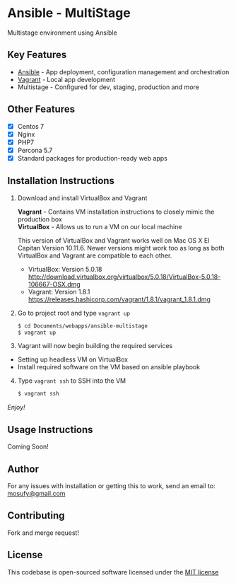 # Ansible - MultiStage

Multistage environment using Ansible

## Key Features

- [Ansible](https://www.ansible.com/) - App deployment, configuration management and orchestration
- [Vagrant](https://en.wikipedia.org/wiki/OAuth) - Local app development
- Multistage - Configured for dev, staging, production and more

## Other Features

- [x] Centos 7
- [x] Nginx
- [x] PHP7
- [x] Percona 5.7
- [x] Standard packages for production-ready web apps

## Installation Instructions

1. Download and install VirtualBox and Vagrant

   **Vagrant** - Contains VM installation instructions to closely mimic the production box  
   **VirtualBox** - Allows us to run a VM on our local machine
    
   This version of VirtualBox and Vagrant works well on Mac OS X El Capitan Version 10.11.6. Newer versions might work too as long as both VirtualBox and Vagrant are compatible to each other.
   
   - VirtualBox: Version 5.0.18 http://download.virtualbox.org/virtualbox/5.0.18/VirtualBox-5.0.18-106667-OSX.dmg
   - Vagrant: Version 1.8.1 https://releases.hashicorp.com/vagrant/1.8.1/vagrant_1.8.1.dmg
    
2. Go to project root and type `vagrant up`
   
   ```bash
   $ cd Documents/webapps/ansible-multistage
   $ vagrant up
   ```

3. Vagrant will now begin building the required services
  - Setting up headless VM on VirtualBox
  - Install required software on the VM based on ansible playbook
    
4. Type `vagrant ssh` to SSH into the VM

   ```bash
   $ vagrant ssh
   ```
    
*Enjoy!*
    
## Usage Instructions

Coming Soon!

## Author

For any issues with installation or getting this to work, send an email to: [mosufy@gmail.com](mailto:mosufy@gmail.com)

## Contributing

Fork and merge request!

## License

This codebase is open-sourced software licensed under the [MIT license](http://opensource.org/licenses/MIT)